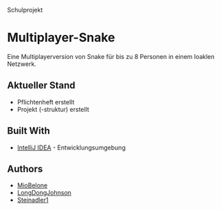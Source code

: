 Schulprojekt

# Multiplayer-Snake

Eine Multiplayerversion von Snake für bis zu 8 Personen in einem loaklen Netzwerk.

## Aktueller Stand

- Pflichtenheft erstellt
- Projekt (-struktur) erstellt

## Built With

* [IntelliJ IDEA](https://www.jetbrains.com/idea/) - Entwicklungsumgebung

## Authors

* [MioBelone](https://github.com/MioBelone)
* [LongDongJohnson](https://github.com/LongDongJohnson)
* [Steinadler1](https://github.com/Steinadler1)
